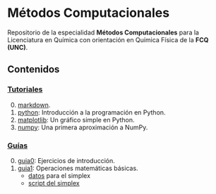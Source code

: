 # Métodos Computacionales

Repositorio de la especialidad **Métodos Computacionales** para la Licenciatura
en Química con orientación en Química Física de la **FCQ (UNC)**.


## Contenidos

### [Tutoriales](https://github.com/fernandezfran/metcomp/tree/main/tutoriales)

0. [markdown](https://github.com/fernandezfran/metcomp/blob/main/tutoriales/markdown.ipynb).
1. [python](https://github.com/fernandezfran/metcomp/blob/main/tutoriales/python.ipynb): Introducción a la programación en Python.
2. [matplotlib](https://github.com/fernandezfran/metcomp/blob/main/tutoriales/matplotlib.ipynb): Un gráfico simple en Python.
3. [numpy](https://github.com/fernandezfran/metcomp/blob/main/tutoriales/numpy.ipynb): Una primera aproximación a NumPy.


### [Guías](https://github.com/fernandezfran/metcomp/tree/main/guias)

0. [guia0](https://github.com/fernandezfran/metcomp/blob/main/guias/guia0.ipynb): Ejercicios de introducción.
1. [guia1](https://github.com/fernandezfran/metcomp/blob/main/guias/guia1.ipynb): Operaciones matemáticas básicas.
    * [datos](https://github.com/fernandezfran/metcomp/blob/main/guias/datos.txt) para el simplex
    * [script del simplex](https://github.com/fernandezfran/metcomp/blob/main/guias/simplex.ipynb)
